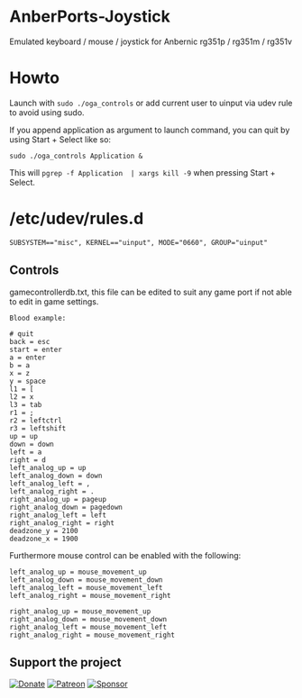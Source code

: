 # AnberPorts-Joystick
Emulated keyboard / mouse / joystick for Anbernic rg351p / rg351m / rg351v

# Howto
Launch with `sudo ./oga_controls` or add current user to uinput via udev rule to avoid using sudo.

If you append application as argument to launch command, you can quit by using Start + Select like so:

`sudo ./oga_controls Application &`

This will `pgrep -f Application  | xargs kill -9` when pressing Start + Select.

# /etc/udev/rules.d
```
SUBSYSTEM=="misc", KERNEL=="uinput", MODE="0660", GROUP="uinput"
```

## Controls
gamecontrollerdb.txt, this file can be edited to suit any game port if not able to edit in game settings.

`Blood example:`
```
# quit
back = esc
start = enter
a = enter
b = a
x = z
y = space
l1 = [
l2 = x
l3 = tab
r1 = ;
r2 = leftctrl
r3 = leftshift
up = up
down = down
left = a
right = d
left_analog_up = up
left_analog_down = down
left_analog_left = ,
left_analog_right = .
right_analog_up = pageup
right_analog_down = pagedown
right_analog_left = left
right_analog_right = right
deadzone_y = 2100
deadzone_x = 1900
```

Furthermore mouse control can be enabled with the following:
```
left_analog_up = mouse_movement_up
left_analog_down = mouse_movement_down
left_analog_left = mouse_movement_left
left_analog_right = mouse_movement_right

right_analog_up = mouse_movement_up
right_analog_down = mouse_movement_down
right_analog_left = mouse_movement_left
right_analog_right = mouse_movement_right
```

Support the project
---

[![Donate](https://github.com/krishenriksen/AnberPorts/raw/master/donate.png)](https://www.paypal.me/krishenriksendk)
[![Patreon](https://github.com/krishenriksen/AnberPorts/raw/master/patreon.png)](https://www.patreon.com/bePatron?u=54003740)
[![Sponsor](https://github.com/krishenriksen/AnberPorts/raw/master/sponsor.png)](https://github.com/sponsors/krishenriksen)
